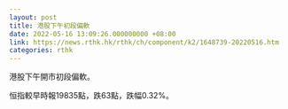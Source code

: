```yaml
---
layout: post
title: 港股下午初段偏軟
date: 2022-05-16 13:09:26.000000000 +08:00
link: https://news.rthk.hk/rthk/ch/component/k2/1648739-20220516.htm
categories: rthk
---
```


港股下午開市初段偏軟。

恒指較早時報19835點，跌63點，跌幅0.32%。
